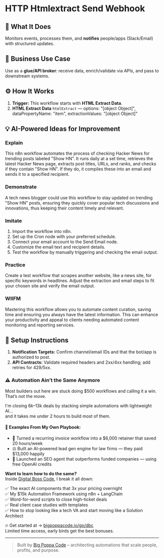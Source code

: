 # HTTP Htmlextract Send Webhook
  ## 🚀 What It Does
  Monitors events, processes them, and **notifies** people/apps (Slack/Email) with structured updates.
  
  ## 💼 Business Use Case
  Use as a **glue/API broker**: receive data, enrich/validate via APIs, and pass to downstream systems.
  
  ## ⚙️ How It Works
  1. **Trigger:** This workflow starts with **HTML Extract Data**.
  2. **HTML Extract Data** `htmlExtract` — options: "[object Object]", dataPropertyName: "item", extractionValues: "[object Object]"
  
  ## 💡 AI-Powered Ideas for Improvement
  ### Explain
This n8n workflow automates the process of checking Hacker News for trending posts labeled "Show HN". It runs daily at a set time, retrieves the latest Hacker News page, extracts post titles, URLs, and ranks, and checks if they contain "Show HN". If they do, it compiles these into an email and sends it to a specified recipient.

### Demonstrate
A tech news blogger could use this workflow to stay updated on trending "Show HN" posts, ensuring they quickly cover popular tech discussions and innovations, thus keeping their content timely and relevant.

### Imitate
1. Import the workflow into n8n.
2. Set up the Cron node with your preferred schedule.
3. Connect your email account to the Send Email node.
4. Customize the email text and recipient details.
5. Test the workflow by manually triggering and checking the email output.

### Practice
Create a test workflow that scrapes another website, like a news site, for specific keywords in headlines. Adjust the extraction and email steps to fit your chosen site and verify the email output.

### WIIFM
Mastering this workflow allows you to automate content curation, saving time and ensuring you always have the latest information. This can enhance your productivity and appeal to clients needing automated content monitoring and reporting services.
  
  ## 🔧 Setup Instructions
  1. **Notification Targets:** Confirm channel/email IDs and that the bot/app is authorized to post.
2. **API Contracts:** Validate required headers and 2xx/4xx handling; add retries for 429/5xx.
  
### ⚠️ Automation Ain’t the Same Anymore

Most builders out here are stuck doing $500 workflows and calling it a win.  
That’s not the move.  

I'm closing $6k–$13k deals by stacking simple automations with lightweight AI...  
and it takes me under 2 hours to build most of them.

#### 🧠 Examples From My Own Playbook:
- 🔁 Turned a recurring invoice workflow into a $6,000 retainer that saved 20 hours/week  
- ⚖️ Built an AI-powered lead gen engine for law firms — they paid $13,000 happily  
- 🚀 Launched an SEO agent that outperforms funded companies — using free OpenAI credits  

**Want to learn how to do the same?**  
Inside [Digital Boss Code](https://bigpoppacode.io/go/dbc), I break it all down:

✅ The exact AI components that 3x your pricing overnight  
✅ My $15k Automation Framework using n8n + LangChain  
✅ Word-for-word scripts to close high-ticket deals  
✅ Real client case studies with templates  
✅ How to stop looking like a tech VA and start moving like a Solution Architect  

🔥 Get started at → [bigpoppacode.io/go/dbc](https://bigpoppacode.io/go/dbc)  
Limited time access, early birds get the best bonuses.

---
> Built by [Big Poppa Code](https://bigpoppacode.io) – architecting automations that scale people, profits, and purpose.
  